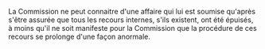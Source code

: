 La Commission ne peut connaitre d'une affaire qui lui est soumise
qu'après s'être assurée que tous les recours internes, s'ils existent,
ont été épuisés, à moins qu'il ne soit manifeste pour la Commission que
la procédure de ces recours se prolonge d'une façon anormale.